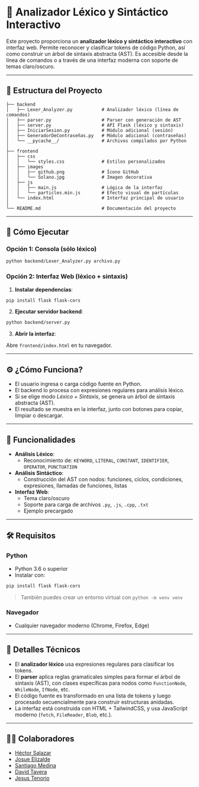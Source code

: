 # 🧠 Analizador Léxico y Sintáctico Interactivo

Este proyecto proporciona un **analizador léxico y sintáctico interactivo** con interfaz web. Permite reconocer y clasificar tokens de código Python, así como construir un árbol de sintaxis abstracta (AST). Es accesible desde la línea de comandos o a través de una interfaz moderna con soporte de temas claro/oscuro.

---

## 📁 Estructura del Proyecto

```
├── backend
│   ├── Lexer_Analyzer.py           # Analizador léxico (línea de comandos)
│   ├── parser.py                   # Parser con generación de AST
│   ├── server.py                   # API Flask (léxico y sintaxis)
│   ├── IniciarSesion.py            # Módulo adicional (sesión)
│   ├── GeneradorDeContraseñas.py   # Módulo adicional (contraseñas)
│   └── __pycache__/                # Archivos compilados por Python
│
├── frontend
│   ├── css
│   │   └── styles.css              # Estilos personalizados
│   ├── images
│   │   ├── github.png              # Ícono GitHub
│   │   └── Solano.jpg              # Imagen decorativa
│   ├── js
│   │   ├── main.js                 # Lógica de la interfaz
│   │   └── particles.min.js        # Efecto visual de partículas
│   └── index.html                  # Interfaz principal de usuario
│
└── README.md                       # Documentación del proyecto
```

---

## 🚀 Cómo Ejecutar

### Opción 1: Consola (sólo léxico)

```bash
python backend/Lexer_Analyzer.py archivo.py
```

### Opción 2: Interfaz Web (léxico + sintaxis)

1. **Instalar dependencias**:

```bash
pip install flask flask-cors
```

2. **Ejecutar servidor backend**:

```bash
python backend/server.py
```

3. **Abrir la interfaz**:

Abre `frontend/index.html` en tu navegador.

---

## ⚙️ ¿Cómo Funciona?

- El usuario ingresa o carga código fuente en Python.
- El backend lo procesa con expresiones regulares para análisis léxico.
- Si se elige modo *Léxico + Sintaxis*, se genera un árbol de sintaxis abstracta (AST).
- El resultado se muestra en la interfaz, junto con botones para copiar, limpiar o descargar.

---

## 🧪 Funcionalidades

- **Análisis Léxico**:
  - Reconocimiento de: `KEYWORD`, `LITERAL`, `CONSTANT`, `IDENTIFIER`, `OPERATOR`, `PUNCTUATION`
- **Análisis Sintáctico**:
  - Construcción del AST con nodos: funciones, ciclos, condiciones, expresiones, llamadas de funciones, listas
- **Interfaz Web**:
  - Tema claro/oscuro
  - Soporte para carga de archivos `.py`, `.js`, `.cpp`, `.txt`
  - Ejemplo precargado

---

## 🛠 Requisitos

### Python
- Python 3.6 o superior
- Instalar con:

```bash
pip install flask flask-cors
```

> También puedes crear un entorno virtual con `python -m venv venv`

### Navegador
- Cualquier navegador moderno (Chrome, Firefox, Edge)

---

## 🧠 Detalles Técnicos

- El **analizador léxico** usa expresiones regulares para clasificar los tokens.
- El **parser** aplica reglas gramaticales simples para formar el árbol de sintaxis (AST), con clases específicas para nodos como `FunctionNode`, `WhileNode`, `IfNode`, etc.
- El código fuente es transformado en una lista de tokens y luego procesado secuencialmente para construir estructuras anidadas.
- La interfaz está construida con HTML + TailwindCSS, y usa JavaScript moderno (`fetch`, `FileReader`, `Blob`, etc.).

---

## 👨‍💻 Colaboradores

- [Héctor Salazar](https://github.com/HectorSalazar027)
- [Josue Elizalde](https://github.com/JosJim275)
- [Santiago Medina](https://github.com/sntg-mdn)
- [David Tavera](https://github.com/DavidT328)
- [Jesus Tenorio](https://github.com/JysusAle)
